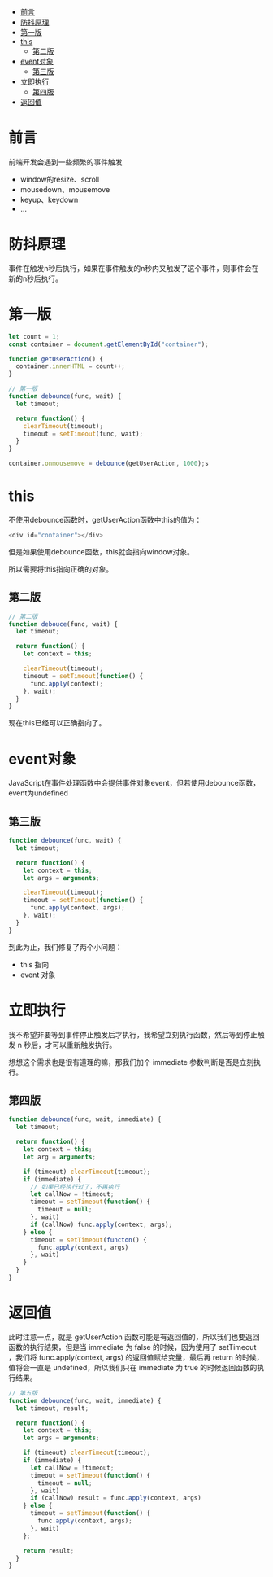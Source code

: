 - [前言](#前言)
- [防抖原理](#防抖原理)
- [第一版](#第一版)
- [this](#this)
  - [第二版](#第二版)
- [event对象](#event对象)
  - [第三版](#第三版)
- [立即执行](#立即执行)
  - [第四版](#第四版)
- [返回值](#返回值)

# 前言

前端开发会遇到一些频繁的事件触发

- window的resize、scroll
- mousedown、mousemove
- keyup、keydown
- ...

# 防抖原理

事件在触发n秒后执行，如果在事件触发的n秒内又触发了这个事件，则事件会在新的n秒后执行。

# 第一版

```js
let count = 1;
const container = document.getElementById("container");

function getUserAction() {
  container.innerHTML = count++;
}

// 第一版
function debounce(func, wait) {
  let timeout;

  return function() {
    clearTimeout(timeout);
    timeout = setTimeout(func, wait);
  }
}

container.onmousemove = debounce(getUserAction, 1000);s
```

# this

不使用debounce函数时，getUserAction函数中this的值为：

```js
<div id="container"></div>
```

但是如果使用debounce函数，this就会指向window对象。

所以需要将this指向正确的对象。

## 第二版

```js
// 第二版
function debouce(func, wait) {
  let timeout;

  return function() {
    let context = this;

    clearTimeout(timeout);
    timeout = setTimeout(function() {
      func.apply(context);
    }, wait);
  }
}
```

现在this已经可以正确指向了。

# event对象

JavaScript在事件处理函数中会提供事件对象event，但若使用debounce函数，event为undefined

## 第三版

```js
function debounce(func, wait) {
  let timeout;

  return function() {
    let context = this;
    let args = arguments;

    clearTimeout(timeout);
    timeout = setTimeout(function() {
      func.apply(context, args);
    }, wait);
  }
}
```

到此为止，我们修复了两个小问题：
- this 指向
- event 对象

# 立即执行

我不希望非要等到事件停止触发后才执行，我希望立刻执行函数，然后等到停止触发 n 秒后，才可以重新触发执行。

想想这个需求也是很有道理的嘛，那我们加个 immediate 参数判断是否是立刻执行。

## 第四版

```js
function debounce(func, wait, immediate) {
  let timeout;

  return function() {
    let context = this;
    let arg = arguments;

    if (timeout) clearTimeout(timeout);
    if (immediate) {
      // 如果已经执行过了，不再执行
      let callNow = !timeout;
      timeout = setTimeout(function() {
        timeout = null;
      }, wait)
      if (callNow) func.apply(context, args);
    } else {
      timeout = setTimeout(functon() {
        func.apply(context, args)
      }, wait)
    }
  }
}
```

# 返回值

此时注意一点，就是 getUserAction 函数可能是有返回值的，所以我们也要返回函数的执行结果，但是当 immediate 为 false 的时候，因为使用了 setTimeout ，我们将 func.apply(context, args) 的返回值赋给变量，最后再 return 的时候，值将会一直是 undefined，所以我们只在 immediate 为 true 的时候返回函数的执行结果。

```js
// 第五版
function debounce(func, wait, immediate) {
  let timeout, result;

  return function() {
    let context = this;
    let args = arguments;

    if (timeout) clearTimeout(timeout);
    if (immediate) {
      let callNow = !timeout;
      timeout = setTimeout(function() {
        timeout = null;
      }, wait)
      if (callNow) result = func.apply(context, args)
    } else {
      timeout = setTimeout(function() {
        func.apply(context, args);
      }, wait)
    };

    return result;
  }
}
```